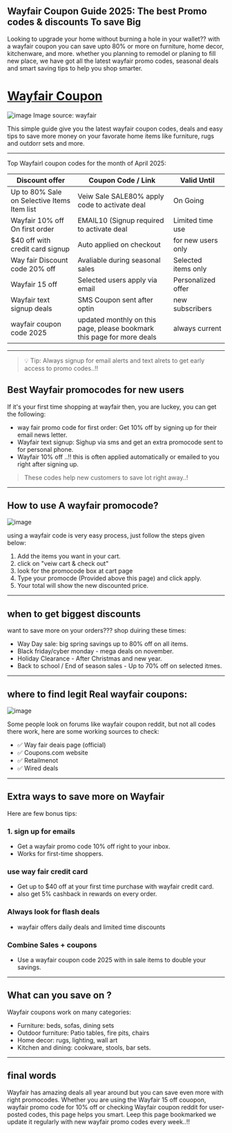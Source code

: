 ## Wayfair Coupon Guide 2025: The best Promo codes & discounts To save Big

Looking to upgrade your home without burning a hole in your wallet?? with a wayfair coupon
you can save upto 80% or more on furniture, home decor, kitchenware, and more. whether you planning to 
remodel or planing to fill new place, we have got all the latest wayfair promo codes, seasonal deals
and smart saving tips to help you shop smarter.
<h1><a href="https://www.google.com/url?q=https%3A%2F%2Fwww.dynews.net%2F2025%2F05%2Ftop-wayfair-coupons-promo-codes-for-2025.html&sa=D&sntz=1&usg=AOvVaw16TS3xxfjPped9tfsAwCGx">Wayfair Coupon</a></h1>

![image](https://github.com/user-attachments/assets/0d2ac5b7-891c-4bdc-8ff6-50e1e54cd4f6)
Image source: wayfair

This simple guide give you the latest wayfair coupon codes, deals and easy tips to save more money
on your favorate home items like furniture, rugs and outdorr sets and more.

---------
Top Wayfairl coupon codes for the month of April 2025:

| Discount offer |  Coupon Code / Link | Valid Until |
| -------------- |--------------------- | ----------- |
| Up to 80% Sale on Selective Items Item list | Veiw Sale SALE80% apply code to activate deal | On Going |
| Wayfair 10% off On first order          | EMAIL10 (Signup required to activate deal | Limited time use |
| $40 off with credit card signup | Auto applied on checkout | for new users only |
| Way fair Discount code 20% off | Avaliable during seasonal sales | Selected items only |
| Wayfair 15 off  | Selected users apply via email | Personalized offer |
| Wayfair text signup deals | SMS Coupon sent after optin | new subscribers |
| wayfair coupon code 2025 | updated monthly on this page, please bookmark this page for more deals | always current |

---------------

> 💡 Tip: Always signup for email alerts and text alrets to get early access to promo codes..!!

## Best Wayfair promocodes for new users 

If it's your first time shopping at wayfair then, you are luckey, you can get the following:

* way fair promo code for first order: Get 10% off by signing up for their email news letter.
* Wayfair text signup: Sighup via sms and get an extra promocode sent to for personal phone.
* Wayfair 10% off ..!! this is often applied automatically or emailed to you right after signing up.

> These codes help new customers to save lot right away..!

----------

## How to use A wayfair promocode?

![image](https://github.com/user-attachments/assets/848c9c7c-4f2c-4c74-9c3b-3f36d8d6d7f4)


using a wayfair code is very easy process, just follow the steps given below:

1. Add the items you want in your cart.
2. click on "veiw cart & check out"
3. look for the promocode box at cart page
4. Type your promocde (Provided above this page) and click apply.
5. Your total will show the new discounted price.

---------------

## when to get biggest discounts
want to save more on your orders??? shop duiring these times:

* Way Day sale: big spring savings up to 80% off on all items.
* Black friday/cyber monday - mega deals on november.
* Holiday Clearance - After Christmas and new year.
* Back to school / End of season sales - Up to 70% off on selected itmes.

-------------

## where to find legit Real wayfair coupons:

![image](https://github.com/user-attachments/assets/ac0f488d-bcbd-4878-905a-650c15834795)


Some people look on forums like wayfair coupon reddit, but not all codes there work, here are some working sources to check:

* ✅ Way fair deais page (official)
* ✅ Coupons.com website
* ✅ Retailmenot
* ✅ Wired deals

----------------

## Extra ways to save more on Wayfair
 Here are few bonus tips: 

### 1. sign up for emails
* Get a wayfair promo code 10% off right to your inbox.
* Works for first-time shoppers.

### use way fair credit card
* Get up to $40 off at your first time purchase with wayfair credit card.
* also get 5% cashback in rewards on every order.

### Always look for flash deals
* wayfair offers daily deals and limited time discounts

### Combine Sales + coupons 
*  Use a wayfair coupon code 2025 with in sale items to double your savings.

-----------

## What can you save on ? 
Wayfair coupons work on many categories:
* Furniture: beds, sofas, dining sets
* Outdoor furniture: Patio tables, fire pits, chairs
* Home decor: rugs, lighting, wall art
* Kitchen and dining: cookware, stools, bar sets.

----------

## final words 

Wayfair has amazing deals all year around but you can save even more with right promocodes. Whether you are using the Wayfair 15 off couopon, wayfair promo code for 10% off or checking Wayfair coupon reddit for user-posted codes, this page helps you smart.
Leep this page bookmarked we update it regularly with new wayfair promo codes every week..!! 




<!--

**Here are some ideas to get you started:**

🙋‍♀️ A short introduction - what is your organization all about?
🌈 Contribution guidelines - how can the community get involved?
👩‍💻 Useful resources - where can the community find your docs? Is there anything else the community should know?
🍿 Fun facts - what does your team eat for breakfast?
🧙 Remember, you can do mighty things with the power of [Markdown](https://docs.github.com/github/writing-on-github/getting-started-with-writing-and-formatting-on-github/basic-writing-and-formatting-syntax)
-->

